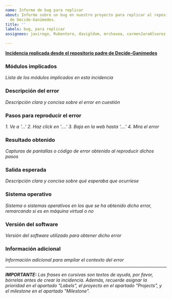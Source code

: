 ```yaml
---
name: Informe de bug para replicar
about: Informe sobre un bug en nuestro proyecto para replicar al repositorio padre
  de Decide-Ganímedes.
title: ''
labels: bug, para replicar
assignees: javirogo, Rubentoro, davigldom, mrchavea, carmenJaraAlvarez

---
```


**[Incidencia replicada desde el repositorio padre de Decide-Ganímedes](AÑADIR_URL)**

### Módulos implicados
_Lista de los módulos implicados en esta incidencia_

### Descripción del error
_Descripción clara y concisa sobre el error en cuestión_

### Pasos para reproducir el error
_1. Ve a '...'_
_2. Haz click en '....'_
_3. Baja en la web hasta '....'_
_4. Mira el error_

### Resultado obtenido
_Capturas de pantallas o código de error obtenido al reproducir dichos pasos_

### Salida esperada
_Descripción clara y concisa sobre qué esperaba que ocurriese_

### Sistema operativo
_Sistema o sistemas operativos en los que se ha obtenido dicho error, remarcando si es en máquina virtual o no_

### Versión del software
_Versión del software utilizado para obtener dicho error_

### Información adicional
_Información adicional para ampliar el contexto del error_

---

_**IMPORTANTE:** Las frases en cursivas son textos de ayuda, por favor, bórrelas antes de crear la incidencia. Además, recuerde asignar la prioridad en el apartado "Labels", el proyecto en el apartado "Projects", y el milestone en el apartado "Milestone"._
